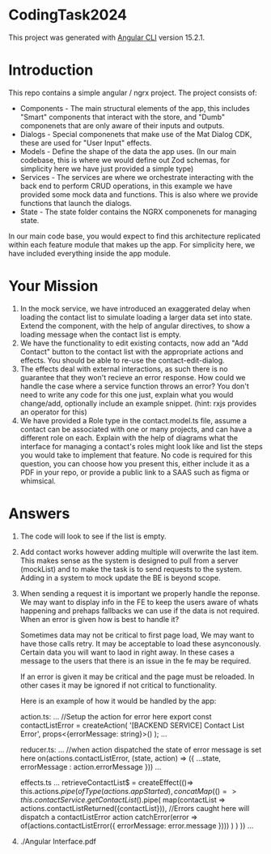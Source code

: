 # CodingTask2024

This project was generated with [Angular CLI](https://github.com/angular/angular-cli) version 15.2.1.

# Introduction
This repo contains a simple angular / ngrx project. The project consists of:
* Components - 
    The main structural elements of the app, this includes "Smart" components that interact with the store, and "Dumb" componenets that are only aware of their inputs and outputs.
* Dialogs - 
    Special componenets that make use of the Mat Dialog CDK, these are used for "User Input" effects.
* Models - 
    Define the shape of the data the app uses. (In our main codebase, this is where we would define out Zod schemas, for simplicity here we have just provided a simple type)
* Services - 
    The services are where we orchestrate interacting with the back end to perform CRUD operations, in this example we have provided some mock data and functions.
    This is also where we provide functions that launch the dialogs.
* State -
    The state folder contains the NGRX componenets for managing state.

In our main code base, you would expect to find this architecture replicated within each feature module that makes up the app. For simplicity here, we have included everything inside the app module.

# Your Mission
1. In the mock service, we have introduced an exaggerated delay when loading the contact list to simulate loading a larger data set into state. Extend the component, with the help of angular directives, to show a loading message when the contact list is empty.
2. We have the functionality to edit existing contacts, now add an "Add Contact" button to the contact list with the appropriate actions and effects. You should be able to re-use the contact-edit-dialog.
3. The effects deal with external interactions, as such there is no guarantee that they won't recieve an error response. How could we handle the case where a service function throws an error? You don't need to write any code for this one just, explain what you would change/add, optionally include an example snippet. (hint: rxjs provides an operator for this)
4. We have provided a Role type in the contact.model.ts file, assume a contact can be associated with one or many projects, and can have a different role on each. Explain with the help of diagrams what the interface for managing a contact's roles might look like and list the steps you would take to implement that feature. No code is required for this question, you can choose how you present this, either include it as a PDF in your repo, or provide a public link to a SAAS such as figma or whimsical.

# Answers

1. The code will look to see if the list is empty.
2. Add contact works however adding multiple will overwrite the last item. This makes sense as the system is designed to pull from a server (mockList) and to make the task is to send requests to the system. Adding in a system to mock update the BE is beyond scope.
3. 
    When sending a request it is important we properly handle the reponse. We may want to display info in the FE to keep the users aware of whats happening and prehaps fallbacks we can use if the data is not required. When an error is given how is best to handle it?

    Sometimes data may not be critical to first page load, We may want to have those calls retry. It may be acceptable to load these asynconously. Certain data you will want to laod in right away. In these cases a message to the users that there is an issue in the fe may be required.

    If an error is given it may be critical and the page must be reloaded. In other cases it may be ignored if not critical to functionality.

    Here is an example of how it would be handled by the app:

    action.ts:
    ...
    //Setup the action for error here
    export const contactListError = createAction(
        '[BACKEND SERVICE] Contact List Error',
        props<{errorMessage: string}>()
    );
    ...

    reducer.ts:
    ...
    //when action dispatched the state of error message is set here
    on(actions.contactListError, (state, action) => ({
        ...state,
        errorMessage : action.errorMessage
    }))
    ...

    effects.ts
    ...
    retrieveContactList$ = createEffect(()=> this.actions$.pipe(
        ofType(actions.appStarted),
        concatMap(() => 
            this.contactService.getContactList$().pipe(
                map(contactList => actions.contactListReturned({contactList})),
                //Errors caught here will dispatch a contactListError action
                catchError(error => of(actions.contactListError({ errorMessage: error.message })))
            )
        )
    ))
    ...
    
4. ./Angular Interface.pdf